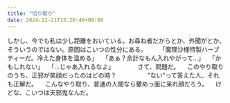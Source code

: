 ```yaml
---
title: "切り取り"
date: 2024-12-21T15:26:46+09:00
---
```

しかし、今でも私は少し距離をおいている。お尋ね者だからとか、外聞がとか、そういうのではない。原因はこいつの性分にある。
　
　「魔理沙様特製ハーブティーだ。冷えた身体を温める」
　「あぁ？余計なもん入れやがって…」
　「かもしれない」
　「…じゃあ入れるなよ」
　
　
　さて、問題だ。
　このやり取りのうち、正邪が笑顔だったのはどの時？
　
　
　
　"ない"って答えた人、それも正解だ。
　こんなやり取り、普通の人間なら顰めっ面に呆れ顔だろう。
　けどな、こいつは天邪鬼なんだ。
